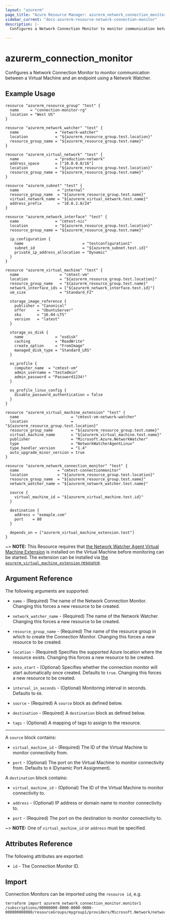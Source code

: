 ```yaml
---
layout: "azurerm"
page_title: "Azure Resource Manager: azurerm_network_connection_monitor"
sidebar_current: "docs-azurerm-resource-network-connection-monitor"
description: |-
  Configures a Network Connection Monitor to monitor communication between a Virtual Machine and an endpoint using a Network Watcher.

---
```


# azurerm_connection_monitor

Configures a Network Connection Monitor to monitor communication between a Virtual Machine and an endpoint using a Network Watcher.

## Example Usage

```hcl
resource "azurerm_resource_group" "test" {
  name     = "connection-monitor-rg"
  location = "West US"
}

resource "azurerm_network_watcher" "test" {
  name                = "network-watcher"
  location            = "${azurerm_resource_group.test.location}"
  resource_group_name = "${azurerm_resource_group.test.name}"
}

resource "azurerm_virtual_network" "test" {
  name                = "production-network"
  address_space       = ["10.0.0.0/16"]
  location            = "${azurerm_resource_group.test.location}"
  resource_group_name = "${azurerm_resource_group.test.name}"
}

resource "azurerm_subnet" "test" {
  name                 = "internal"
  resource_group_name  = "${azurerm_resource_group.test.name}"
  virtual_network_name = "${azurerm_virtual_network.test.name}"
  address_prefix       = "10.0.2.0/24"
}

resource "azurerm_network_interface" "test" {
  name                = "cmtest-nic"
  location            = "${azurerm_resource_group.test.location}"
  resource_group_name = "${azurerm_resource_group.test.name}"

  ip_configuration {
    name                          = "testconfiguration1"
    subnet_id                     = "${azurerm_subnet.test.id}"
    private_ip_address_allocation = "Dynamic"
  }
}

resource "azurerm_virtual_machine" "test" {
  name                  = "cmtest-vm"
  location              = "${azurerm_resource_group.test.location}"
  resource_group_name   = "${azurerm_resource_group.test.name}"
  network_interface_ids = ["${azurerm_network_interface.test.id}"]
  vm_size               = "Standard_F2"

  storage_image_reference {
    publisher = "Canonical"
    offer     = "UbuntuServer"
    sku       = "16.04-LTS"
    version   = "latest"
  }

  storage_os_disk {
    name              = "osdisk"
    caching           = "ReadWrite"
    create_option     = "FromImage"
    managed_disk_type = "Standard_LRS"
  }

  os_profile {
    computer_name  = "cmtest-vm"
    admin_username = "testadmin"
    admin_password = "Password1234!"
  }

  os_profile_linux_config {
    disable_password_authentication = false
  }
}

resource "azurerm_virtual_machine_extension" "test" {
  name                       = "cmtest-vm-network-watcher"
  location                   = "${azurerm_resource_group.test.location}"
  resource_group_name        = "${azurerm_resource_group.test.name}"
  virtual_machine_name       = "${azurerm_virtual_machine.test.name}"
  publisher                  = "Microsoft.Azure.NetworkWatcher"
  type                       = "NetworkWatcherAgentLinux"
  type_handler_version       = "1.4"
  auto_upgrade_minor_version = true
}

resource "azurerm_network_connection_monitor" "test" {
  name                 = "cmtest-connectionmonitor"
  location             = "${azurerm_resource_group.test.location}"
  resource_group_name  = "${azurerm_resource_group.test.name}"
  network_watcher_name = "${azurerm_network_watcher.test.name}"

  source {
    virtual_machine_id = "${azurerm_virtual_machine.test.id}"
  }

  destination {
    address = "exmaple.com"
    port    = 80
  }

  depends_on = ["azurerm_virtual_machine_extension.test"]
}
```

~> **NOTE:** This Resource requires that [the Network Watcher Agent Virtual Machine Extension](https://docs.microsoft.com/en-us/azure/network-watcher/connection-monitor) is installed on the Virtual Machine before monitoring can be started. The extension can be installed via [the `azurerm_virtual_machine_extension` resource](virtual_machine_extension.html).

## Argument Reference

The following arguments are supported:

* `name` - (Required) The name of the Network Connection Monitor. Changing this forces a new resource to be created.

* `network_watcher_name` - (Required) The name of the Network Watcher. Changing this forces a new resource to be created.

* `resource_group_name` - (Required) The name of the resource group in which to create the Connection Monitor. Changing this forces a new resource to be created.

* `location` - (Required) Specifies the supported Azure location where the resource exists. Changing this forces a new resource to be created.

* `auto_start` - (Optional) Specifies whether the connection monitor will start automatically once created. Defaults to `true`. Changing this forces a new resource to be created.

* `interval_in_seconds` - (Optional) Monitoring interval in seconds. Defaults to `60`.

* `source` - (Required) A `source` block as defined below.

* `destination` - (Required) A `destination` block as defined below.

* `tags` - (Optional) A mapping of tags to assign to the resource.

---

A `source` block contains:

* `virtual_machine_id` - (Required) The ID of the Virtual Machine to monitor connectivity from.

* `port` - (Optional) The port on the Virtual Machine to monitor connectivity from. Defaults to `0` (Dynamic Port Assignment).

A `destination` block contains:

* `virtual_machine_id` - (Optional) The ID of the Virtual Machine to monitor connectivity to.

* `address` - (Optional) IP address or domain name to monitor connectivity to.

* `port` - (Required) The port on the destination to monitor connectivity to.

~> **NOTE:** One of `virtual_machine_id` or `address` must be specified.

## Attributes Reference

The following attributes are exported:

* `id` - The Connection Monitor ID.

## Import

Connection Monitors can be imported using the `resource id`, e.g.

```shell
terraform import azurerm_network_connection_monitor.monitor1 /subscriptions/00000000-0000-0000-0000-000000000000/resourceGroups/mygroup1/providers/Microsoft.Network/networkWatchers/watcher1/connectionMonitors/monitor1
```
